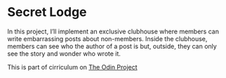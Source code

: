 # Secret Lodge

In this project, I’ll implement an exclusive clubhouse where members can write embarrassing posts about non-members. Inside the clubhouse, members can see who the author of a post is but, outside, they can only see the story and wonder who wrote it.

This is part of cirriculum on [The Odin Project](https://www.theodinproject.com/courses/ruby-on-rails/lessons/authentication)